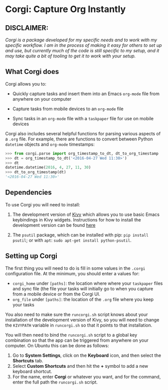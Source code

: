 # Corgi: Capture Org Instantly

## DISCLAIMER:
*Corgi is a package developed for my specific needs and to work with my specific workflow. I am in the process of making it easy for others to set up and use, but currently much of the code is still specific to my setup, and it may take quite a bit of tooling to get it to work with your setup.*

## What Corgi does

Corgi allows you to:

* Quickly capture tasks and insert them into an Emacs `org-mode` file from anywhere on your computer

* Capture tasks from mobile devices to an `org-mode` file

* Sync tasks in an `org-mode` file with a `taskpaper` file for use on mobile devices

Corgi also includes several helpful functions for parsing various aspects of a `.org` file. For example, there are functions to convert between Python `datetime` objects and `org-mode` timestamps:

```python
>>> from corgi.parse import org_timestamp_to_dt, dt_to_org_timestamp
>>> dt = org_timestamp_to_dt('<2016-04-27 Wed 11:30>')
>>> dt
datetime.datetime(2016, 4, 27, 11, 30)
>>> dt_to_org_timestamp(dt)
'<2016-04-27 Wed 11:30>'
```
## Dependencies

To use Corgi you will need to install:

1. The development version of [Kivy](https://kivy.org) which allows you to use basic Emacs keybindings in Kivy widgets. Instructions for how to install the development version can be found [here](https://kivy.org/docs/installation/installation.html#development-version)

2. The `psutil` package, which can be installed with pip: `pip install psutil`; or with `apt`: `sudo apt-get install python-psutil`.

## Setting up Corgi

The first thing you will need to do is fill in some values in the `.corgi` configuration file. At the minimum, you should enter a values for:

* `corgi_home` under `[paths]`: the location where where your `taskpaper` files and sync file (the file your tasks will initially go to when you capture from a mobile device or from the Corgi UI.
* `org_file` under `[paths]`: the location of the `.org` file where you keep your tasks

You also need to make sure the `runcorgi.sh` script knows about your installation of the development version of Kivy, so you will need to change the `KIVYPATH` variable in `runcorgi.sh` so that it points to that installation.

You will then need to bind the `runcorgi.sh` script to a global key combination so that the app can be triggered from anywhere on your computer. On Ubuntu this can be done as follows:

1. Go to **System Settings**, click on the **Keyboard** icon, and then select the **Shortcuts** tab.
2. Select **Custom Shortcuts** and then hit the **+** symbol to add a new keyboard shortcut.
3. For the name, enter **Corgi** or whatever you want, and for the command, enter the full path the `runcorgi.sh` script.
